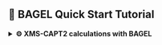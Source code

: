 ## 🚀 BAGEL Quick Start Tutorial

<details>
<summary><strong>⚙️ XMS-CAPT2 calculations with BAGEL</strong></summary>


Since XMS-CAPT2 calculations are rather time consuming we will demonstrate the workflow based on ethylene example. We will perform geometry optimization at XMS-CASPT2 level of ethylene in the ground (N) and excited (V) state and locate selected conical intersetion geometries.

### 📦 Prerequisites

Before you begin, make sure you have:

- Access to a Unix/Linux shell
- Basic knowledge of terminal commands
- BAGEL package installed. It's available as a package in Debian and Ubuntu (`apt install BAGEL`) alternatively it may be downloaded and compiled - check out the official [installation guide](https://nubakery.org/quickstart/installation_guide.html).
- At WCSS you may copy a precompiled package from my directory. Using the same directory structure you won't have to edit the scripts.
```bash
mkdir -p ~/appl/bagel
cp -r ~rgora/appl/bagel/1.2.0-patch ~/appl/bagel
cp ~rgora/bin/Bagel ~/bin
cp ~rgora/bin/xyz2bagel.py ~/bin
```
- MOLDEN package installed

### 🧪 1. Create a Working Directory

```bash
mkdir -p ethylene/s0 && cd ethylene/s0
```

### 📄 2. Create an Input File

We need a starting geometry for ground state optimization. In such a case I often use [molget](https://github.com/jensengroup/molget) package from Jan Jensen's group (requires access to Open Babel package).
```bash
sub-interactive
module load openbabel
molget ethylene
exit
```
BAGEL uses JSON syntax for input files which is rather tedious. You may use the [xyz2bagel.py](./assets/scripts/xyz2bagel.py) script to prepare a template of an input file:
```
xyz2bagel.py ethylene.xyz et_hf.json
cat et_hf.json
```
For the time being it prepares the structure along with a typical input for XMS-CASPT2 geometry optimization. 
```json
{
  "bagel": [
    {
      "title" : "molecule",
      "basis" : "svp",
      "df_basis" : "svp-jkfit",
      "angstrom" : true,
      "geometry" : [
        { "atom": "C", "xyz": [0.655, -0.0, -0.001] },
        { "atom": "C", "xyz": [-0.655, 0.0, -0.0005] },
        { "atom": "H", "xyz": [1.195, 0.9353, 0.0] },
        { "atom": "H", "xyz": [1.195, -0.9353, 0.0022] },
        { "atom": "H", "xyz": [-1.195, -0.9353, -0.0015] },
        { "atom": "H", "xyz": [-1.195, 0.9353, 0.0008] }
      ]
    },
    {
      "title" : "hf"
    },
    {
      "title" : "print",
      "file" : "hf.molden",
      "orbitals" : true
    },
    {
      "title" : "casscf",
      "nstate" : 2,
      "nact" : 2,
      "nclosed" : 7,
      "natocc" : true,
      "maxiter": 200,
      "maxiter_micro": 200,
      "active" : [ 8, 9 ]
    },
    {
      "title" : "print",
      "file" : "casscf.molden",
      "orbitals" : true
    },
    {
      "title" : "optimize",
      "target" : 1,
      "method" : [
        {
          "title" : "caspt2",
          "smith" : {
            "method" : "caspt2",
            "ms" : "true",
            "xms" : "true",
            "sssr" : "true",
            "shift" : 0.2,
            "frozen" : true,
            "maxiter" : 200
          },
          "nstate" : 2,
          "nact" : 2,
          "nclosed" : 7,
          "natocc" : true,
          "maxiter" : 400,
          "maxiter_micro" : 200,
          "active" : [ 8, 9 ]
        }
      ]
    },
    {
      "title" : "print",
      "file" : "final.molden",
      "orbitals" : true
    }
  ]
}
```

### 📄 3. Perform HF calculations and analyze the orbitals.

Naturally we have to start with HF calculations to setup the active space. Thus we shall keep only that part of the file.
```json
{
  "bagel": [
    {
      "title" : "molecule",
      "basis" : "svp",
      "df_basis" : "svp-jkfit",
      "angstrom" : true,
      "geometry" : [
        { "atom": "C", "xyz": [0.655, -0.0, -0.001] },
        { "atom": "C", "xyz": [-0.655, 0.0, -0.0005] },
        { "atom": "H", "xyz": [1.195, 0.9353, 0.0] },
        { "atom": "H", "xyz": [1.195, -0.9353, 0.0022] },
        { "atom": "H", "xyz": [-1.195, -0.9353, -0.0015] },
        { "atom": "H", "xyz": [-1.195, 0.9353, 0.0008] }
      ]
    },
    {
      "title" : "hf"
    },
    {
      "title" : "print",
      "file" : "hf.molden",
      "orbitals" : true
    }
  ]
}
```
You may now use the [Bagel](./assets/scripts/Bagel) script to submit the job to a queue. Once calculations are complete we may use `hf.molden` file to visualize the orbitals. 

MOLDEN is an obvious choice for visualization of this file though in principle [avogadro](https://avogadro.cc), [jmol](https://jmol.sourceforge.net) or [gOpenMol](https://github.com/gopenmoldev/gOpenMol) could be used as well. After opening `hf.molden` using for instance (I assume that the MOLDEN package is installed locally and the `hf.molden` file was copied to a current directory):
```
gmolden hf.molden
```
Now switch to `Dens. Mode`, choose a contour using `Space` button (e.g. 0.06) and then select an orbital from a window that appears after pressing `Orbital` button. BAGEL is labeling these starting from 1 so the labels will be the same in MOLDEN.

In this case the choice is rather obvious. The V state of ethylene has a <sup>1</sup>ππ<sup>\*</sup> character, thus the minimal active space should consist of 2 electrons in 2 orbitals (HOMO and LUMO). We have 8 doubly occupied orbitals in the RHF determinant thus we will make the HOMO and LUMO active and keep the remaining 7 inactive. 

| ![Alt Text 1](assets/ethylene/et_mo8.png)   | ![Alt Text 2](assets/ethylene/et_mo9.png)   |
|---|---|
| Orbital 8 (π)           | Orbital 9 (π*)           | 

### 📄 4. Ground state geometry optimization.

Once we have selected the active space we may proceed to ground and excited state geometry optimizations. We can use the original input file as a template and change it accordingly. Please note that the SVP basis set that we use is rather minimal and mainly for demonstration purposes (cc-pVDZ or if we can aford that cc-pVTZ would be a better choice). We have 2 active electrons (`"nact" : 2,`), 7 inactive doubly occupied orbitals (`"nclosed" : 7,`) and the active space composed of 8th and 9th orbitals (`"active" : [ 8, 9 ]`). To get a more balanced description of the states of interest we will perform state-averaged calculations in which we are averaging the densities of S0 and S1 states (`"nstate" : 2,`).

```bash
xyz2bagel.py ethylene.xyz et_s0_2in2.json
vi et_s0_2in2.json
cat et_s0_2in2.json
```
```json
{
  "bagel": [
    {
      "title" : "molecule",
      "basis" : "svp",
      "df_basis" : "svp-jkfit",
      "angstrom" : true,
      "geometry" : [
        { "atom": "C", "xyz": [0.655, -0.0, -0.001] },
        { "atom": "C", "xyz": [-0.655, 0.0, -0.0005] },
        { "atom": "H", "xyz": [1.195, 0.9353, 0.0] },
        { "atom": "H", "xyz": [1.195, -0.9353, 0.0022] },
        { "atom": "H", "xyz": [-1.195, -0.9353, -0.0015] },
        { "atom": "H", "xyz": [-1.195, 0.9353, 0.0008] }
      ]
    },
    {
      "title" : "hf"
    },
    {
      "title" : "casscf",
      "nstate" : 2,
      "nact" : 2,
      "nclosed" : 7,
      "natocc" : true,
      "maxiter": 200,
      "maxiter_micro": 200,
      "active" : [ 8, 9 ]
    },
    {
      "title" : "print",
      "file" : "casscf.molden",
      "orbitals" : true
    },
    {
      "title" : "optimize",
      "target" : 0,
      "internal" : false,
      "method" : [
        {
          "title" : "caspt2",
          "smith" : {
            "method" : "caspt2",
            "ms" : "true",
            "xms" : "true",
            "sssr" : "true",
            "shift" : 0.0,
            "frozen" : true,
            "maxiter" : 200
          },
          "nstate" : 2,
          "nact" : 2,
          "nclosed" : 7,
          "natocc" : true,
          "maxiter" : 400,
          "maxiter_micro" : 200,
          "active" : [ 8, 9 ]
        }
      ]
    },
    {
      "title" : "print",
      "file" : "final.molden",
      "orbitals" : true
    }
  ]
}
```

Bagel produces `opt_history.molden` showing a trajectory. More details can be found in opt.log (these file names are predefined thus it is advisable to perform calculations in dedicated directories). Look for `ci vector` after `=== FCI iteration ===` to check the character of both states. In this case the interpretation is rather obvious. The S0 state has a $^1\pi^2$ character, while the excited state is a $^1\pi\pi^*$ transition. Please note that the main output file contains the details of the first optimization cycle while the consecutive, including final are reported in `opt.log`. 

```
  === FCI iteration ===
[...]
      1  0 *     -77.99480267     4.45e-16      0.00
      1  1 *     -77.62677001     1.94e-16      0.00

     * ci vector, state   0, <S^2> = 0.0000
       2.     0.9827768386
       .2    -0.1847963350

     * ci vector, state   1, <S^2> = 0.0000
       ab    -0.7071067812
       ba    -0.7071067812
```

The relevant XMS-CASPT2 energies are printed below:
```
    * MS-CASPT2 energy : state  0      -78.2578743786
    * MS-CASPT2 energy : state  1      -77.9487462336
``` 

Some interesting data can also be found in the `casscf.log` - in particular the natural occupation numbers:
```
  ========       state-averaged       ========
  ======== natural occupation numbers ========
   Orbital 0 : 1.4659
   Orbital 1 : 0.5341
  ============================================
```

### 📄 5. Excited state geometry optimization.

Perhaps the most comprehensive description of ethylene PE landscape was given by Barbatti et al.[^1] We will attempt to locate the $D_{2d}$ geometry of the V state assuming the corresponding wavefunction i.e. `XMS-CASPT2(2,2)/def2-SVP`. We neet to prepare the appropriate starting geometry (please note thet if you start with the ground state geometry the calculations probably won't converge or even dissociate the molecule into two methylene radicals). Below is the starting geometry prepared using MOLDEN.

```
6

C     0.655000     0.000000    -0.001000
C    -0.655000     0.000000    -0.000500
H     1.195000     0.935300     0.000000
H     1.195000    -0.935300     0.002200
H    -1.194643    -0.001206     0.935006
H    -1.195357     0.001206    -0.935594
```


```bash
xyz2bagel.py ethylene_d2d.xyz et_s1_2in2.json
vi et_s1_2in2.json
cat et_s1_2in2.json
```

The input file will be rather similar. We have 2 active electrons (`"nact" : 2,`), 7 inactive doubly occupied orbitals (`"nclosed" : 7,`) and the active space composed of 8th and 9th orbitals (`"active" : [ 8, 9 ]`). To get a more balanced description of the states of interest we will perform state-averaged calculations in which we are averaging the densities of S0 and S1 states (`"nstate" : 2,`). To select the S1 state we change the target from 0 to 1 (`"target" : 1,`). Bagel is labeling states starting from `0` while the orbitals starting from `1`. Also note that I have switched to optimization in cartesian coordinates (`"internal" : false,`) - in my experience the optimization in internal coordinates is often unsuccessful.

```json
{
  "bagel": [
    {
      "title" : "molecule",
      "basis" : "svp",
      "df_basis" : "svp-jkfit",
      "angstrom" : true,
      "geometry" : [
        { "atom": "C", "xyz": [0.655, 0.0, -0.001] },
        { "atom": "C", "xyz": [-0.655, 0.0, -0.0005] },
        { "atom": "H", "xyz": [1.195, 0.9353, 0.0] },
        { "atom": "H", "xyz": [1.195, -0.9353, 0.0022] },
        { "atom": "H", "xyz": [-1.194643, -0.001206, 0.935006] },
        { "atom": "H", "xyz": [-1.195357, 0.001206, -0.935594] }
      ]
    },
    {
      "title" : "hf"
    },
    {
      "title" : "casscf",
      "nstate" : 2,
      "nact" : 2,
      "nclosed" : 7,
      "natocc" : true,
      "maxiter": 200,
      "maxiter_micro": 200,
      "active" : [ 8, 9 ]
    },
    {
      "title" : "print",
      "file" : "casscf.molden",
      "orbitals" : true
    },
    {
      "title" : "optimize",
      "target" : 1,
      "internal" : false,
      "method" : [
        {
          "title" : "caspt2",
          "smith" : {
            "method" : "caspt2",
            "ms" : "true",
            "xms" : "true",
            "sssr" : "true",
            "shift" : 0.0,
            "frozen" : true,
            "maxiter" : 200
          },
          "nstate" : 2,
          "nact" : 2,
          "nclosed" : 7,
          "natocc" : true,
          "maxiter" : 400,
          "maxiter_micro" : 200,
          "active" : [ 8, 9 ]
        }
      ]
    },
    {
      "title" : "print",
      "file" : "final.molden",
      "orbitals" : true
    }
  ]
}
```

Again our description of the V state is lacking as it has a significant 3d contribution. In this simplified $\pi$-orbital picture $`\psi_V=|\pi^{\alpha}\pi^{*\beta}\rangle - |\pi^{\beta}\pi^{*\alpha}\rangle`$, however, after rotation to $D_{2d}$ symmetry the frontier $\pi$ orbitals become degenerated. Below there is a plot for the interpolated geometries between $D_{2h}$ and $D_{2d}$ geometries. Only the SA-CASSCF(2,2)/def2-SVP energies are shown. The orbital plots were prepared using [mopicgen](https://github.com/eljost/mopicgen) package (the [templates](assets/scripts/mopicgen) I've used should be put into the local mopicgen templates directory):
```bash
mopicgen casscf.molden --orient "reset;center {0,0,0} ; rotate z 0; rotate y 0; rotate x -45;" --fracmos
bash run.sh
```
The CASSCF natural orbitals are shown for 0, 40 and 90 deegrees. The table below indicates a significant change in the orbital character roughly between 70 and 80 degrees.

| Angle  | State | Energy | CI vector | State | Energy | CI vector |
|---|---|---|---|---|---|---|
| 0 |S0 |-77.99449359 |`2.` 0.98, `.2` -0.18 |                       S1 |-77.62624295 |`ab` -0.707, `ba` -0.707 |
|40 |S0 |-77.95020452 |`2.` 0.98, `.2` -0.17 |                       S1 |-77.70261305 |`ab` -0.707, `ba` -0.707 |
|70 |S0 |-77.89295023 |`2.` -0.62, `ab` 0.55 `ba` 0.55, `.2` 0.06 |  S1 |-77.74384077 |`2.` -0.777, `ab` -0.44, `ba` -0.44, `.2` 0.075 |
|80 |S0 |-77.87595738 |`ab` 0.66, `ba` 0.66, `2.` 0.35 |             S1 |-77.75707346 |`2.` 0.93, `ab` -0.25, `ba` -0.25 |
|90 |S0 |-77.86833139 |`ab` 0.707, `ba` 0.707 |                      S1 |-77.76302595 |`2.` -0.99 |


![Alt Text 1](assets/ethylene/et_liic.png)

[^1]: [Barbatti, M.; Paier, J.; Lischka, JCP 2004, 121 (23), 11614–11624](https://doi.org/10.1063/1.1807378).

